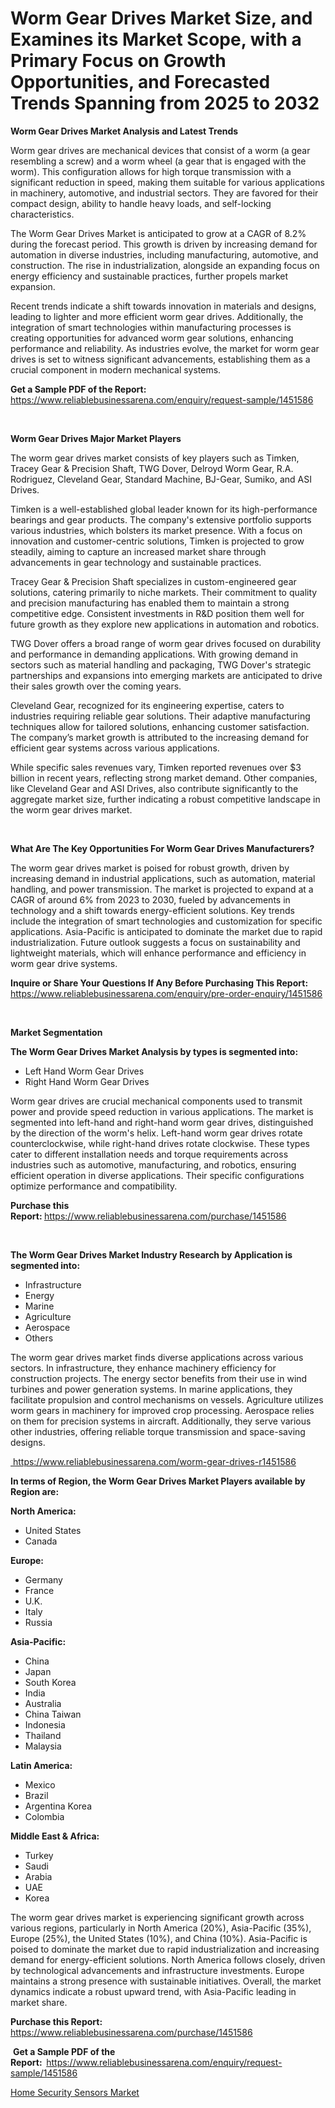 <p><h1>Worm Gear Drives Market Size, and Examines its Market Scope, with a Primary Focus on Growth Opportunities, and Forecasted Trends Spanning from 2025 to 2032</h1></p><p><strong>Worm Gear Drives Market Analysis and Latest Trends</strong></p>
<p><p>Worm gear drives are mechanical devices that consist of a worm (a gear resembling a screw) and a worm wheel (a gear that is engaged with the worm). This configuration allows for high torque transmission with a significant reduction in speed, making them suitable for various applications in machinery, automotive, and industrial sectors. They are favored for their compact design, ability to handle heavy loads, and self-locking characteristics.</p><p>The Worm Gear Drives Market is anticipated to grow at a CAGR of 8.2% during the forecast period. This growth is driven by increasing demand for automation in diverse industries, including manufacturing, automotive, and construction. The rise in industrialization, alongside an expanding focus on energy efficiency and sustainable practices, further propels market expansion. </p><p>Recent trends indicate a shift towards innovation in materials and designs, leading to lighter and more efficient worm gear drives. Additionally, the integration of smart technologies within manufacturing processes is creating opportunities for advanced worm gear solutions, enhancing performance and reliability. As industries evolve, the market for worm gear drives is set to witness significant advancements, establishing them as a crucial component in modern mechanical systems.</p></p>
<p><strong>Get a Sample PDF of the Report:&nbsp;</strong> <a href="https://www.reliablebusinessarena.com/enquiry/request-sample/1451586?utm_campaign=2530&utm_medium=2&utm_source=Github&utm_content=ia&utm_term=09042025&utm_id=worm-gear-drives">https://www.reliablebusinessarena.com/enquiry/request-sample/1451586</a></p>
<p>&nbsp;</p>
<p><strong>Worm Gear Drives Major Market Players</strong></p>
<p><p>The worm gear drives market consists of key players such as Timken, Tracey Gear & Precision Shaft, TWG Dover, Delroyd Worm Gear, R.A. Rodriguez, Cleveland Gear, Standard Machine, BJ-Gear, Sumiko, and ASI Drives. </p><p>Timken is a well-established global leader known for its high-performance bearings and gear products. The company's extensive portfolio supports various industries, which bolsters its market presence. With a focus on innovation and customer-centric solutions, Timken is projected to grow steadily, aiming to capture an increased market share through advancements in gear technology and sustainable practices.</p><p>Tracey Gear & Precision Shaft specializes in custom-engineered gear solutions, catering primarily to niche markets. Their commitment to quality and precision manufacturing has enabled them to maintain a strong competitive edge. Consistent investments in R&D position them well for future growth as they explore new applications in automation and robotics.</p><p>TWG Dover offers a broad range of worm gear drives focused on durability and performance in demanding applications. With growing demand in sectors such as material handling and packaging, TWG Dover's strategic partnerships and expansions into emerging markets are anticipated to drive their sales growth over the coming years.</p><p>Cleveland Gear, recognized for its engineering expertise, caters to industries requiring reliable gear solutions. Their adaptive manufacturing techniques allow for tailored solutions, enhancing customer satisfaction. The company’s market growth is attributed to the increasing demand for efficient gear systems across various applications.</p><p>While specific sales revenues vary, Timken reported revenues over $3 billion in recent years, reflecting strong market demand. Other companies, like Cleveland Gear and ASI Drives, also contribute significantly to the aggregate market size, further indicating a robust competitive landscape in the worm gear drives market.</p></p>
<p>&nbsp;</p>
<p><strong>What Are The Key Opportunities For Worm Gear Drives Manufacturers?</strong></p>
<p><p>The worm gear drives market is poised for robust growth, driven by increasing demand in industrial applications, such as automation, material handling, and power transmission. The market is projected to expand at a CAGR of around 6% from 2023 to 2030, fueled by advancements in technology and a shift towards energy-efficient solutions. Key trends include the integration of smart technologies and customization for specific applications. Asia-Pacific is anticipated to dominate the market due to rapid industrialization. Future outlook suggests a focus on sustainability and lightweight materials, which will enhance performance and efficiency in worm gear drive systems.</p></p>
<p><strong>Inquire or Share Your Questions If Any Before Purchasing This Report:</strong> <a href="https://www.reliablebusinessarena.com/enquiry/pre-order-enquiry/1451586?utm_campaign=2530&utm_medium=2&utm_source=Github&utm_content=ia&utm_term=09042025&utm_id=worm-gear-drives">https://www.reliablebusinessarena.com/enquiry/pre-order-enquiry/1451586</a></p>
<p>&nbsp;</p>
<p><strong>Market Segmentation</strong></p>
<p><strong>The Worm Gear Drives Market Analysis by types is segmented into:</strong></p>
<p><ul><li>Left Hand Worm Gear Drives</li><li>Right Hand Worm Gear Drives</li></ul></p>
<p><p>Worm gear drives are crucial mechanical components used to transmit power and provide speed reduction in various applications. The market is segmented into left-hand and right-hand worm gear drives, distinguished by the direction of the worm's helix. Left-hand worm gear drives rotate counterclockwise, while right-hand drives rotate clockwise. These types cater to different installation needs and torque requirements across industries such as automotive, manufacturing, and robotics, ensuring efficient operation in diverse applications. Their specific configurations optimize performance and compatibility.</p></p>
<p><strong>Purchase this Report:&nbsp;</strong><a href="https://www.reliablebusinessarena.com/purchase/1451586?utm_campaign=2530&utm_medium=2&utm_source=Github&utm_content=ia&utm_term=09042025&utm_id=worm-gear-drives">https://www.reliablebusinessarena.com/purchase/1451586</a></p>
<p>&nbsp;</p>
<p><strong>The Worm Gear Drives Market Industry Research by Application is segmented into:</strong></p>
<p><ul><li>Infrastructure</li><li>Energy</li><li>Marine</li><li>Agriculture</li><li>Aerospace</li><li>Others</li></ul></p>
<p><p>The worm gear drives market finds diverse applications across various sectors. In infrastructure, they enhance machinery efficiency for construction projects. The energy sector benefits from their use in wind turbines and power generation systems. In marine applications, they facilitate propulsion and control mechanisms on vessels. Agriculture utilizes worm gears in machinery for improved crop processing. Aerospace relies on them for precision systems in aircraft. Additionally, they serve various other industries, offering reliable torque transmission and space-saving designs.</p></p>
<p><a href="https://www.reliablebusinessarena.com/worm-gear-drives-r1451586?utm_campaign=2530&utm_medium=2&utm_source=Github&utm_content=ia&utm_term=09042025&utm_id=worm-gear-drives">&nbsp;https://www.reliablebusinessarena.com/worm-gear-drives-r1451586</a></p>
<p><strong>In terms of Region, the Worm Gear Drives Market Players available by Region are:</strong></p>
<p>
    <p> <strong> North America: </strong>
        <ul>
            <li>United States</li>
            <li>Canada</li>
        </ul>
        </p> 
    <p> <strong> Europe: </strong>
        <ul>
            <li>Germany</li>
            <li>France</li>
            <li>U.K.</li>
            <li>Italy</li>
            <li>Russia</li>
        </ul>
        </p> 
    <p> <strong> Asia-Pacific: </strong>
        <ul>
            <li>China</li>
            <li>Japan</li>
            <li>South Korea</li>
            <li>India</li>
            <li>Australia</li>
            <li>China Taiwan</li>
            <li>Indonesia</li>
            <li>Thailand</li>
            <li>Malaysia</li>
        </ul>
        </p> 
    <p> <strong> Latin America: </strong>
        <ul>
            <li>Mexico</li>
            <li>Brazil</li>
            <li>Argentina Korea</li>
            <li>Colombia</li>
        </ul>
        </p> 
    <p> <strong> Middle East & Africa: </strong>
        <ul>
            <li>Turkey</li>
            <li>Saudi</li>
            <li>Arabia</li>
            <li>UAE</li>
            <li>Korea</li>
        </ul>
    </p>
    </p>
<p><p>The worm gear drives market is experiencing significant growth across various regions, particularly in North America (20%), Asia-Pacific (35%), Europe (25%), the United States (10%), and China (10%). Asia-Pacific is poised to dominate the market due to rapid industrialization and increasing demand for energy-efficient solutions. North America follows closely, driven by technological advancements and infrastructure investments. Europe maintains a strong presence with sustainable initiatives. Overall, the market dynamics indicate a robust upward trend, with Asia-Pacific leading in market share.</p></p>
<p><strong>Purchase this Report: </strong><a href="https://www.reliablebusinessarena.com/purchase/1451586?utm_campaign=2530&utm_medium=2&utm_source=Github&utm_content=ia&utm_term=09042025&utm_id=worm-gear-drives">https://www.reliablebusinessarena.com/purchase/1451586</a></p>
<p>&nbsp;<strong>Get a Sample PDF of the Report:&nbsp;&nbsp;</strong><a href="https://www.reliablebusinessarena.com/enquiry/request-sample/1451586?utm_campaign=2530&utm_medium=2&utm_source=Github&utm_content=ia&utm_term=09042025&utm_id=worm-gear-drives">https://www.reliablebusinessarena.com/enquiry/request-sample/1451586</a></p>
<p><strong></strong></p>
<p><p><a href="https://github.com/abbislposival/Market-Research-Report-List-2/blob/main/home-security-sensors-market.md?utm_campaign=2530&utm_medium=2&utm_source=Github&utm_content=ia&utm_term=09042025&utm_id=worm-gear-drives">Home Security Sensors Market</a></p></p>